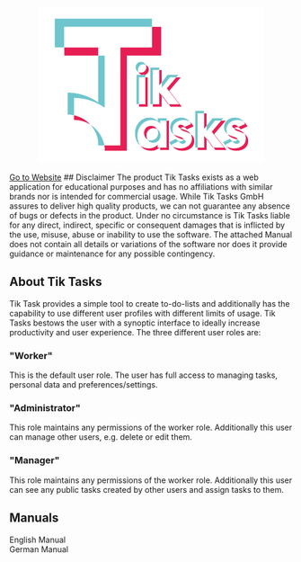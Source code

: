 <p align="center"><a href="http://phplaravel-702697-2360337.cloudwaysapps.com/" target="_blank"><img src="public/sources/logo_white.png" width="400"></a></p>
<a href="http://phplaravel-702697-2360337.cloudwaysapps.com/" target="_blank">Go to Website</a>
## Disclaimer
The product Tik Tasks exists as a web application for educational purposes and has no affiliations
with similar brands nor is intended for commercial usage.
While Tik Tasks GmbH assures to deliver high quality products, we can not
guarantee any absence of bugs or defects in the product.
Under no circumstance is Tik Tasks liable for any direct, indirect, specific or
consequent damages that is inflicted by the use, misuse, abuse or inability to
use the software.
The attached Manual does not contain all details or variations of the software nor
does it provide guidance or maintenance for any possible contingency.

## About Tik Tasks

Tik Task provides a simple tool to create to-do-lists and additionally has the
capability to use different user profiles with different limits of usage.
Tik Tasks bestows the user with a synoptic interface to ideally increase productivity
and user experience.
The three different user roles are:

### "Worker"
This is the default user role. The user has full access to managing tasks,
personal data and preferences/settings.

### "Administrator"
This role maintains any permissions of the worker role. Additionally this user
can manage other users, e.g. delete or edit them.

### "Manager"
This role maintains any permissions of the worker role. Additionally this user
can see any public tasks created by other users and assign tasks to them.

## Manuals
<a style="text-decoration:none" href="Tik_Task_Software_Manual___EN.pdf" target="_blank">English Manual</a> <br>
<a style="text-decoration:none" href="Tik_Tasks_Software_Manual__DE.pdf" target="_blank">German Manual</a>

